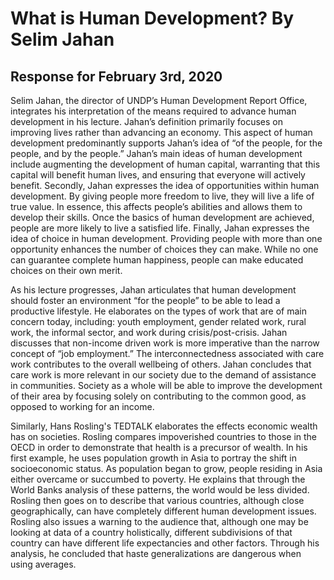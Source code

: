# What is Human Development? By Selim Jahan


## Response for February 3rd, 2020


Selim Jahan, the director of UNDP’s Human Development Report Office, integrates his interpretation of the means required to advance human development in his lecture. Jahan’s definition primarily focuses on improving lives rather than advancing an economy. This aspect of human development predominantly supports Jahan’s idea of “of the people, for the people, and by the people.” Jahan’s main ideas of human development include augmenting the development of human capital, warranting that this capital will benefit human lives, and ensuring that everyone will actively benefit. Secondly, Jahan expresses the idea of opportunities within human development. By giving people more freedom to live, they will live a life of true value. In essence, this affects people’s abilities and allows them to develop their skills. Once the basics of human development are achieved, people are more likely to live a satisfied life. Finally, Jahan expresses the idea of choice in human development. Providing people with more than one opportunity enhances the number of choices they can make. While no one can guarantee complete human happiness, people can make educated choices on their own merit. 

As his lecture progresses, Jahan articulates that human development should foster an environment “for the people” to be able to lead a productive lifestyle. He elaborates on the types of work that are of main concern today, including: youth employment, gender related work, rural work, the informal sector, and work during crisis/post-crisis. Jahan discusses that non-income driven work is more imperative than the narrow concept of “job employment.” The interconnectedness associated with care work contributes to the overall wellbeing of others. Jahan concludes that care work is more relevant in our society due to the demand of assistance in communities. Society as a whole will be able to improve the development of their area by focusing solely on contributing to the common good, as opposed to working for an income. 
  
Similarly, Hans Rosling's TEDTALK elaborates the effects economic wealth has on societies. Rosling compares impoverished countries to those in the OECD in order to demonstrate that health is a precursor of wealth. In his first example, he uses population growth in Asia to portray the shift in socioeconomic status. As population began to grow, people residing in Asia either overcame or succumbed to poverty. He explains that through the World Banks analysis of these patterns, the world would be less divided. Rosling then goes on to describe that various countries, although close geographically, can have completely different human development issues. Rosling also issues a warning to the audience that, although one may be looking at data of a country holistically, different subdivisions of that country can have different life expectancies and other factors. Through his analysis, he concluded that haste generalizations are dangerous when using averages.
 
